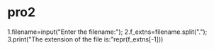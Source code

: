 # pro2
1.filename=input("Enter the filename:");
2.f_extns=filename.split(".");
3.print("The extension of the file is:"repr(f_extns[-1]))
